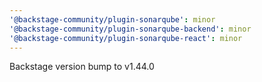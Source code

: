 ```yaml
---
'@backstage-community/plugin-sonarqube': minor
'@backstage-community/plugin-sonarqube-backend': minor
'@backstage-community/plugin-sonarqube-react': minor
---
```


Backstage version bump to v1.44.0
